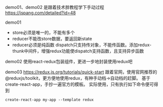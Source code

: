 demo01、demo02 是跟着技术胖教程学下手动过程
https://jspang.com/detailed?id=48

demo01
* store必须是唯一的，不能有多个
* reducer不能改store数据，要返回新state
* reducer必须是纯函数
dispatch只支持传对象，不能传函数。添加redux-thunk中间件，增强redux功能使dispatch支持函数，且支持异步函数

demo02
使用react-redux包装组件，更进一步地封装使用redux吧

demo03 
https://redux.js.org/tutorials/quick-start
跟着官网，使用官网推荐的@reduxjs/toolkit，更方便地使用redux，有种手动档->自动档的赶脚。
基于create-react-app，手抄一遍官方的模板。
实际使用，只有执行如下命令便可得到
```shell
create-react-app my-app --template redux
```